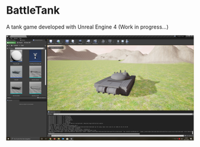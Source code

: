 # BattleTank

A tank game developed with Unreal Engine 4 (Work in progress...)
<p align="center">
   <img src="https://github.com/HakanAkkurt/BattleTank/blob/master/Screenshots/Screenshot1.png" width="1000">
</p>

